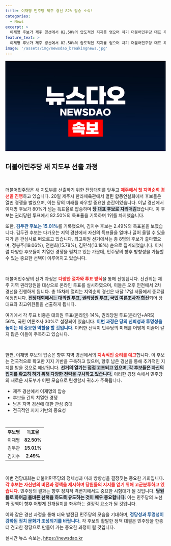```yaml
---
title: 이재명 민주당 제주 경선 82% 압승 소식!
categories:
  - News
excerpt: >
  이재명 후보가 제주 경선에서 82.50%의 압도적인 지지를 얻으며 차기 더불어민주당 대표 후보로 우뚝 섰습니다! 김두관, 김지수 후보와의 치열한 경쟁 속, 남은 경선의 향방은 어떻게 될까요? 클릭하여 자세한 이야기를 확인하세요!
feature_text: >
  이재명 후보가 제주 경선에서 82.50%의 압도적인 지지를 얻으며 차기 더불어민주당 대표 후보로 우뚝 섰습니다! 김두관, 김지수 후보와의 치열한 경쟁 속, 남은 경선의 향방은 어떻게 될까요? 클릭하여 자세한 이야기를 확인하세요!
image: '/assets/img/newsdao_breakingnews.jpg'
---
```


<p><img src="/assets/img/newsdao_breakingnews.jpg" alt="cryptoinkorea 속보" /></p>

<h2 data-ke-size="size26">더불어민주당 새 지도부 선출 과정</h2>

<p data-ke-size="size16">&nbsp;</p>

<p>더불어민주당은 새 지도부를 선출하기 위한 전당대회를 앞두고 <b><span style="color: #ee2323;">제주에서 첫 지역순회 경선을 진행</span></b>하고 있습니다. 20일 제주시 한라체육관에서 열린 합동연설회에서 후보들은 열띤 경쟁을 벌였으며, 이는 당의 미래를 좌우할 중요한 순간이었습니다. 이날 경선에서 이재명 후보가 80%가 넘는 득표율로 압승하며 <b><span style="background-color: #21538527;">당 대표 후보로 자리매김</span></b>했습니다. 이 후보는 권리당원 투표에서 82.50%의 득표율을 기록하며 1위를 차지했습니다.</p>

<p>또한, <b><span style="color: #1a5490;">김두관 후보는 15.01%</span></b>를 기록했으며, 김지수 후보는 2.49%의 득표율을 보였습니다. 김두관 후보는 다가오는 지역 경선에서 자신의 득표율을 얼마나 끌어 올릴 수 있을지가 큰 관심사로 떠오르고 있습니다. 최고위원 선거에서는 총 8명의 후보가 출마했으며, 정봉주(19.06%), 전현희(15.78%), 김민석(13.18%) 순으로 집계되었습니다. 이처럼 다양한 후보들이 치열한 경쟁을 펼치고 있는 가운데, 민주당의 향후 방향성을 가늠할 수 있는 중요한 선택이 이루어지고 있습니다.</p>

<p data-ke-size="size16">&nbsp;</p>

<p>더불어민주당의 선거 과정은 <b><span style="color: #ee2323;">다양한 절차와 투표 방식</span></b>을 통해 진행됩니다. 선관위는 제주 지역 권리당원을 대상으로 온라인 투표를 실시하였으며, 이들은 오후 인천에서 2차 경선을 진행하게 됩니다. 총 15차례 열리는 지역순회 경선은 내달 17일 서울에서 종료될 예정입니다. <b><span style="background-color: #21538527;">전당대회에서는 대의원 투표, 권리당원 투표, 국민 여론조사가 합산</span></b>되어 당 대표와 최고위원들을 선출하게 됩니다.</p>

<p>여기에서 각 투표 비중은 대의원 투표(온라인) 14%, 권리당원 투표(온라인+ARS) 56%, 국민 여론조사 30%로 설정되어 있습니다. <b><span style="color: #1a5490;">이번 과정은 당의 신뢰성과 투명성을 높이는 데 중요한 역할을 할 것입니다.</span></b> 이러한 선택이 민주당의 미래를 어떻게 이끌어 갈지 많은 이들이 주목하고 있습니다.</p>

<p data-ke-size="size16">&nbsp;</p>

<p>한편, 이재명 후보의 압승은 향후 지역 경선에서의 <b><span style="color: #ee2323;">지속적인 승리를 예고</span></b>합니다. 이 후보는 전국적으로 확고한 지지 기반을 구축하고 있으며, 향후 남은 경선을 통해 추가적인 지지를 받을 것으로 예상됩니다. <b><span style="background-color: #21538527;">선거의 열기는 점점 고조되고 있으며, 각 후보들은 자신의 입지를 확고히 하기 위해 다양한 전략을 구사하고 있습니다.</span></b> 이러한 경쟁 속에서 민주당의 새로운 지도부가 어떤 모습으로 탄생할지 귀추가 주목됩니다.</p>

<ul>
  <li>제주 경선에서 이재명의 압승</li>
  <li>후보들 간의 치열한 경쟁</li>
  <li>남은 지역 경선에 대한 관심 증대</li>
  <li>전국적인 지지 기반의 중요성</li>
</ul>

<p data-ke-size="size16">&nbsp;</p>

<table style="width: 100%;">
  <tr>
    <td style="text-align: center; height: 17px;"><b>후보명</b></td>
    <td style="text-align: center; height: 17px;"><b>득표율</b></td>
  </tr>
  <tr>
    <td style="text-align: center; height: 17px;">이재명</td>
    <td style="text-align: center; height: 17px;"><b>82.50%</b></td>
  </tr>
  <tr>
    <td style="text-align: center; height: 17px;">김두관</td>
    <td style="text-align: center; height: 17px;"><b>15.01%</b></td>
  </tr>
  <tr>
    <td style="text-align: center; height: 17px;">김지수</td>
    <td style="text-align: center; height: 17px;"><b>2.49%</b></td>
  </tr>
</table>

<p data-ke-size="size16">&nbsp;</p>

<p>이번 전당대회는 더불어민주당의 정체성과 미래 방향성을 결정짓는 중요한 기회입니다. <b><span style="color: #ee2323;">각 후보는 자신만의 비전과 정책을 제시하며 당원들의 지지를 얻기 위해 고군분투하고 있습니다.</span></b> 민주당의 결과는 향후 정치적 격변기에서도 중요한 시험대가 될 것입니다. <b><span style="background-color: #21538527;">당원들로 하여금 올바른 선택을 하도록 유도하는 것이 매우 중요합니다.</span></b> 이는 민주당의 노선과 정책이 향후 어떻게 전개될지를 좌우하는 결정적 요소가 될 것입니다. </p>

<p>이와 같은 경선 과정을 통해 더욱 발전된 민주당의 모습을 기대하며, <b><span style="color: #1a5490;">정당성과 투명성이 강화된 정치 문화가 조성되기를 바랍니다.</span></b> 각 후보의 활발한 정책 대결은 민주당을 한층 더 견고한 정당으로 만들어 가는 중요한 과정이 될 것입니다.</p>
실시간 뉴스 속보는, <a href="https://newsdao.kr" rel="dofollow">https://newsdao.kr</a>


